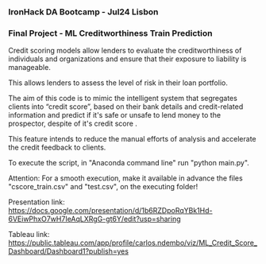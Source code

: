 ### IronHack DA Bootcamp - Jul24 Lisbon
### Final Project - ML Creditworthiness Train Prediction

Credit scoring models allow lenders to evaluate the creditworthiness of individuals and organizations and ensure that their exposure to liability is manageable. 

This allows lenders to assess the level of risk in their loan portfolio.

The aim of this code is to mimic the intelligent system that segregates clients into “credit score”, based on their bank details and credit-related information and predict if it's safe or unsafe to lend money to the prospector, despite of it's credit score .

This feature intends to reduce the manual efforts of analysis and accelerate the credit feedback to clients.

To execute the script, in "Anaconda command line" run "python main.py".

Attention: For a smooth execution, make it available in advance the files "cscore_train.csv" and "test.csv", on the executing folder!

Presentation link:
https://docs.google.com/presentation/d/1b6RZDpoRqYBk1Hd-6VEiwPhxO7wH7IeAqLXRgG-gt6Y/edit?usp=sharing

Tableau link:
https://public.tableau.com/app/profile/carlos.ndembo/viz/ML_Credit_Score_Dashboard/Dashboard1?publish=yes
